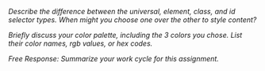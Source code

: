 
*Describe the difference between the universal, element, class, and id selector types. When might you choose one over the other to style content?*


*Briefly discuss your color palette, including the 3 colors you chose. List their color names, rgb values, or hex codes.*


*Free Response: Summarize your work cycle for this assignment.*

